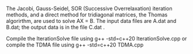 The Jacobi, Gauss-Seidel, SOR (Successive Overrelaxation) iteration methods, and a direct method for tridiagonal matrices, the Thomas algorirthm, are used to solve AX = B. The input data  files are A.dat and B.dat; the output data is in the file C.dat .

Compile the IterationSolve file using g++ -std=c++20 IterationSolve.cpp or 
compile the TDMA file using g++ -std=c++20 TDMA.cpp
